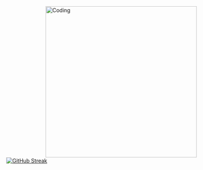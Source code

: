 <img align="right" alt="Coding" width="400" src="https://liyasthomas.github.io/banner/">

[![GitHub Streak](https://github-readme-streak-stats.herokuapp.com/?user=duclong1311)](https://git.io/streak-stats)

